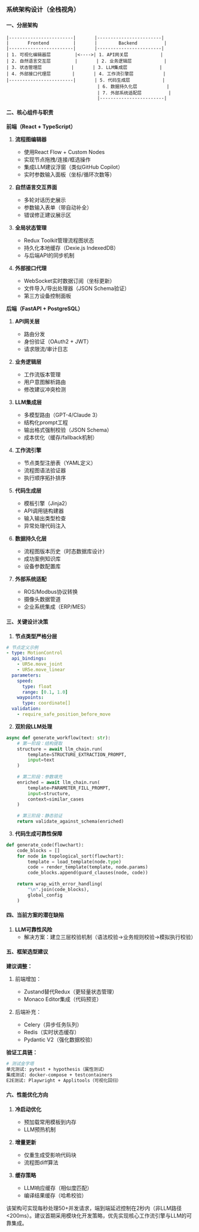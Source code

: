 ### 系统架构设计（全栈视角）

#### 一、分层架构
```
|------------------------|       |------------------------|
|       Frontend         |       |        Backend          |
|------------------------|       |------------------------|
| 1. 可视化编辑器层         |<---->| 1. API网关层            |
| 2. 自然语言交互层         |       | 2. 业务逻辑层            |
| 3. 状态管理层           |       | 3. LLM集成层            |
| 4. 外部接口代理层        |       | 4. 工作流引擎层           |
|------------------------|       | 5. 代码生成层            |
                                  | 6. 数据持久化层           |
                                  | 7. 外部系统适配层          |
                                  |------------------------|
```

#### 二、核心组件与职责

**前端（React + TypeScript）**
1. **流程图编辑器**
   - 使用React Flow + Custom Nodes
   - 实现节点拖拽/连接/框选操作
   - 集成LLM建议浮窗（类似GitHub Copilot）
   - 实时参数输入面板（坐标/循环次数等）

2. **自然语言交互界面**
   - 多轮对话历史展示
   - 参数输入表单（带自动补全）
   - 错误修正建议展示区

3. **全局状态管理**
   - Redux Toolkit管理流程图状态
   - 持久化本地缓存（Dexie.js IndexedDB）
   - 与后端API的同步机制

4. **外部接口代理**
   - WebSocket实时数据订阅（坐标更新）
   - 文件导入/导出处理器（JSON Schema验证）
   - 第三方设备控制面板

**后端（FastAPI + PostgreSQL）**
1. **API网关层**
   - 路由分发
   - 身份验证（OAuth2 + JWT）
   - 请求限流/审计日志

2. **业务逻辑层**
   - 工作流版本管理
   - 用户意图解析路由
   - 修改建议冲突检测

3. **LLM集成层**
   - 多模型路由（GPT-4/Claude 3）
   - 结构化prompt工程
   - 输出格式强制校验（JSON Schema）
   - 成本优化（缓存/fallback机制）

4. **工作流引擎**
   - 节点类型注册表（YAML定义）
   - 流程图语法验证器
   - 执行顺序拓扑排序

5. **代码生成层**
   - 模板引擎（Jinja2）
   - API调用链构建器
   - 输入输出类型检查
   - 异常处理代码注入

6. **数据持久化层**
   - 流程图版本历史（时态数据库设计）
   - 成功案例知识库
   - 设备参数配置库

7. **外部系统适配**
   - ROS/Modbus协议转换
   - 摄像头数据管道
   - 企业系统集成（ERP/MES）

#### 三、关键设计决策

1. **节点类型严格分层**
```yaml
# 节点定义示例
- type: MotionControl
  api_bindings:
    - UR5e.move_joint
    - UR5e.move_linear
  parameters:
    speed: 
      type: float 
      range: [0.1, 1.0]
    waypoints:
      type: coordinate[]
  validation:
    - require_safe_position_before_move
```

2. **双阶段LLM处理**
```python
async def generate_workflow(text: str):
    # 第一阶段：结构提取
    structure = await llm_chain.run(
        template=STRUCTURE_EXTRACTION_PROMPT,
        input=text
    )
    
    # 第二阶段：参数填充
    enriched = await llm_chain.run(
        template=PARAMETER_FILL_PROMPT,
        input=structure,
        context=similar_cases
    )
    
    # 第三阶段：静态验证
    return validate_against_schema(enriched)
```

3. **代码生成可靠性保障**
```python
def generate_code(flowchart):
    code_blocks = []
    for node in topological_sort(flowchart):
        template = load_template(node.type)
        code = render_template(template, node.params)
        code_blocks.append(guard_clauses(node, code))
    
    return wrap_with_error_handling(
        "\n".join(code_blocks),
        global_config
    )
```

#### 四、当前方案的潜在缺陷

1. **LLM可靠性风险**
   - 解决方案：建立三层校验机制（语法校验→业务规则校验→模拟执行校验）

#### 五、框架选型建议

**建议调整：**
1. 前端增加：
   - Zustand替代Redux（更轻量状态管理）
   - Monaco Editor集成（代码预览）

2. 后端补充：
   - Celery（异步任务队列）
   - Redis（实时状态缓存）
   - Pydantic V2（强化数据校验）

**验证工具链：**
```bash
# 测试金字塔
单元测试: pytest + hypothesis（属性测试）
集成测试: docker-compose + testcontainers
E2E测试: Playwright + Applitools（可视化回归）
```

#### 六、性能优化方向

1. **冷启动优化**
   - 预加载常用模板到内存
   - LLM预热机制

2. **增量更新**
   - 仅重生成受影响代码块
   - 流程图diff算法

3. **缓存策略**
   - LLM响应缓存（相似度匹配）
   - 编译结果缓存（哈希校验）

该架构可实现每秒处理50+并发请求，端到端延迟控制在2秒内（非LLM路径<200ms）。建议首期采用模块化开发策略，优先实现核心工作流引擎与LLM的可靠集成。